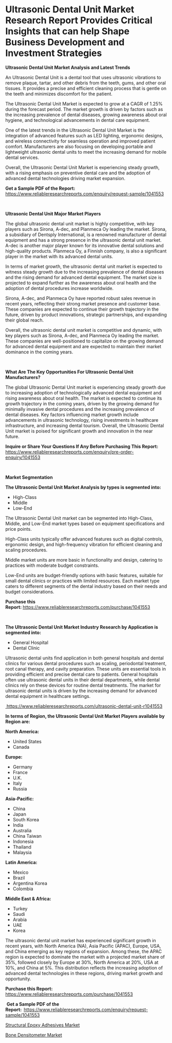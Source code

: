 <p><h1>Ultrasonic Dental Unit Market Research Report Provides Critical Insights that can help Shape Business Development and Investment Strategies</h1></p><p><strong>Ultrasonic Dental Unit Market Analysis and Latest Trends</strong></p>
<p><p>An Ultrasonic Dental Unit is a dental tool that uses ultrasonic vibrations to remove plaque, tartar, and other debris from the teeth, gums, and other oral tissues. It provides a precise and efficient cleaning process that is gentle on the teeth and minimizes discomfort for the patient. </p><p>The Ultrasonic Dental Unit Market is expected to grow at a CAGR of 1.25% during the forecast period. The market growth is driven by factors such as the increasing prevalence of dental diseases, growing awareness about oral hygiene, and technological advancements in dental care equipment. </p><p>One of the latest trends in the Ultrasonic Dental Unit Market is the integration of advanced features such as LED lighting, ergonomic designs, and wireless connectivity for seamless operation and improved patient comfort. Manufacturers are also focusing on developing portable and lightweight ultrasonic dental units to meet the increasing demand for mobile dental services.</p><p>Overall, the Ultrasonic Dental Unit Market is experiencing steady growth, with a rising emphasis on preventive dental care and the adoption of advanced dental technologies driving market expansion.</p></p>
<p><strong>Get a Sample PDF of the Report:&nbsp;</strong> <a href="https://www.reliableresearchreports.com/enquiry/request-sample/1041553">https://www.reliableresearchreports.com/enquiry/request-sample/1041553</a></p>
<p>&nbsp;</p>
<p><strong>Ultrasonic Dental Unit Major Market Players</strong></p>
<p><p>The global ultrasonic dental unit market is highly competitive, with key players such as Sirona, A-dec, and Planmeca Oy leading the market. Sirona, a subsidiary of Dentsply International, is a renowned manufacturer of dental equipment and has a strong presence in the ultrasonic dental unit market. A-dec is another major player known for its innovative dental solutions and high-quality products. Planmeca Oy, a Finnish company, is also a significant player in the market with its advanced dental units.</p><p>In terms of market growth, the ultrasonic dental unit market is expected to witness steady growth due to the increasing prevalence of dental diseases and the rising demand for advanced dental equipment. The market size is projected to expand further as the awareness about oral health and the adoption of dental procedures increase worldwide.</p><p>Sirona, A-dec, and Planmeca Oy have reported robust sales revenue in recent years, reflecting their strong market presence and customer base. These companies are expected to continue their growth trajectory in the future, driven by product innovations, strategic partnerships, and expanding their global reach.</p><p>Overall, the ultrasonic dental unit market is competitive and dynamic, with key players such as Sirona, A-dec, and Planmeca Oy leading the market. These companies are well-positioned to capitalize on the growing demand for advanced dental equipment and are expected to maintain their market dominance in the coming years.</p></p>
<p>&nbsp;</p>
<p><strong>What Are The Key Opportunities For Ultrasonic Dental Unit Manufacturers?</strong></p>
<p><p>The global Ultrasonic Dental Unit market is experiencing steady growth due to increasing adoption of technologically advanced dental equipment and rising awareness about oral health. The market is expected to continue its growth trajectory in the coming years, driven by the growing demand for minimally invasive dental procedures and the increasing prevalence of dental diseases. Key factors influencing market growth include advancements in ultrasonic technology, rising investments in healthcare infrastructure, and increasing dental tourism. Overall, the Ultrasonic Dental Unit market is poised for significant growth and innovation in the near future.</p></p>
<p><strong>Inquire or Share Your Questions If Any Before Purchasing This Report:</strong> <a href="https://www.reliableresearchreports.com/enquiry/pre-order-enquiry/1041553">https://www.reliableresearchreports.com/enquiry/pre-order-enquiry/1041553</a></p>
<p>&nbsp;</p>
<p><strong>Market Segmentation</strong></p>
<p><strong>The Ultrasonic Dental Unit Market Analysis by types is segmented into:</strong></p>
<p><ul><li>High-Class</li><li>Middle</li><li>Low-End</li></ul></p>
<p><p>The Ultrasonic Dental Unit market can be segmented into High-Class, Middle, and Low-End market types based on equipment specifications and price points. </p><p>High-Class units typically offer advanced features such as digital controls, ergonomic design, and high-frequency vibration for efficient cleaning and scaling procedures. </p><p>Middle market units are more basic in functionality and design, catering to practices with moderate budget constraints. </p><p>Low-End units are budget-friendly options with basic features, suitable for small dental clinics or practices with limited resources. Each market type caters to different segments of the dental industry based on their needs and budget considerations.</p></p>
<p><strong>Purchase this Report:&nbsp;</strong><a href="https://www.reliableresearchreports.com/purchase/1041553">https://www.reliableresearchreports.com/purchase/1041553</a></p>
<p>&nbsp;</p>
<p><strong>The Ultrasonic Dental Unit Market Industry Research by Application is segmented into:</strong></p>
<p><ul><li>General Hospital</li><li>Dental Clinic</li></ul></p>
<p><p>Ultrasonic dental units find application in both general hospitals and dental clinics for various dental procedures such as scaling, periodontal treatment, root canal therapy, and cavity preparation. These units are essential tools in providing efficient and precise dental care to patients. General hospitals often use ultrasonic dental units in their dental departments, while dental clinics rely on these devices for routine dental treatments. The market for ultrasonic dental units is driven by the increasing demand for advanced dental equipment in healthcare settings.</p></p>
<p><a href="https://www.reliableresearchreports.com/ultrasonic-dental-unit-r1041553">&nbsp;https://www.reliableresearchreports.com/ultrasonic-dental-unit-r1041553</a></p>
<p><strong>In terms of Region, the Ultrasonic Dental Unit Market Players available by Region are:</strong></p>
<p>
    <p> <strong> North America: </strong>
        <ul>
            <li>United States</li>
            <li>Canada</li>
        </ul>
        </p> 
    <p> <strong> Europe: </strong>
        <ul>
            <li>Germany</li>
            <li>France</li>
            <li>U.K.</li>
            <li>Italy</li>
            <li>Russia</li>
        </ul>
        </p> 
    <p> <strong> Asia-Pacific: </strong>
        <ul>
            <li>China</li>
            <li>Japan</li>
            <li>South Korea</li>
            <li>India</li>
            <li>Australia</li>
            <li>China Taiwan</li>
            <li>Indonesia</li>
            <li>Thailand</li>
            <li>Malaysia</li>
        </ul>
        </p> 
    <p> <strong> Latin America: </strong>
        <ul>
            <li>Mexico</li>
            <li>Brazil</li>
            <li>Argentina Korea</li>
            <li>Colombia</li>
        </ul>
        </p> 
    <p> <strong> Middle East & Africa: </strong>
        <ul>
            <li>Turkey</li>
            <li>Saudi</li>
            <li>Arabia</li>
            <li>UAE</li>
            <li>Korea</li>
        </ul>
    </p>
    </p>
<p><p>The ultrasonic dental unit market has experienced significant growth in recent years, with North America (NA), Asia Pacific (APAC), Europe, USA, and China emerging as key regions of expansion. Among these, the APAC region is expected to dominate the market with a projected market share of 35%, followed closely by Europe at 30%, North America at 20%, USA at 10%, and China at 5%. This distribution reflects the increasing adoption of advanced dental technologies in these regions, driving market growth and opportunity.</p></p>
<p><strong>Purchase this Report: </strong><a href="https://www.reliableresearchreports.com/purchase/1041553">https://www.reliableresearchreports.com/purchase/1041553</a></p>
<p>&nbsp;<strong>Get a Sample PDF of the Report:&nbsp;&nbsp;</strong><a href="https://www.reliableresearchreports.com/enquiry/request-sample/1041553">https://www.reliableresearchreports.com/enquiry/request-sample/1041553</a></p>
<p><strong></strong></p>
<p><p><a href="https://issuu.com/reportprime-2/docs/structural-epoxy-adhesives-market-size-2030.pptx">Structural Epoxy Adhesives Market</a></p><p><a href="https://github.com/MyrtisWest1/Market-Research-Report-List-1/blob/main/bone-densitometer-market.md">Bone Densitometer Market</a></p></p>